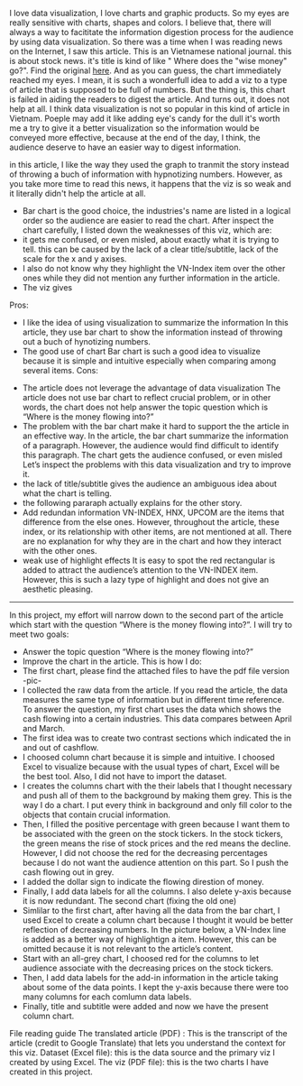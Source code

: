 
I love data visualization, I love charts and graphic products. So my eyes are really sensitive with charts, shapes and colors. I believe that, there will always a way to facititate the information digestion process for the audience by using data visualization.
So there was a time when I was reading news on the Internet, I saw this article. This is an Vietnamese national journal. this is about stock news. it's title is kind of like " Where does the "wise money" go?". Find the original [here](https://laodong.vn/tien-te-dau-tu/chung-khoan-tien-khon-dang-chay-vao-co-phieu-nao-1041204.ldo). And as you can guess, the chart immediately reached my eyes. 
I mean, it is such a wonderfull idea to add a viz to a type of article that is supposed to be full of numbers. But the thing is, this chart is failed in aiding the readers to digest the article. And turns out, it does not help at all.
I think data visualization is not so popular in this kind of article in Vietnam. Poeple may add it like adding eye's candy for the dull  it's worth me a try to give it a better visualization so the information would be conveyed more effective, because at the end of the day, I think, the audience deserve to have an easier way to digest information. 

in this article, I like the way they used the graph to tranmit the story instead of throwing a buch of information with hypnotizing numbers. However, as you take more time to read this news, it happens that the viz is so weak and it literally didn't help the article at all. 
- Bar chart is the good choice, the industries's name are listed in a logical order so the audience are easier to read the chart.
After inspect the chart carefully, I listed down the weaknesses of this viz, which are:
- it gets me confused, or even misled, about exactly what it is trying to tell. this can be caused by the lack of a clear title/subtitle, lack of the scale for the x and y axises.
- I also do not know why they highlight the VN-Index item over the other ones while they did not mention any further information in the article.
- The viz gives 

Pros:
- I like the idea of using visualization to summarize the information
In this article, they use bar chart to show the information instead of throwing out a buch of hynotizing numbers. 
- The good use of chart
Bar chart is such a good idea to visualize because it is simple and intuitive especially when comparing among several items.
Cons:
+ The article does not leverage the advantage of data visualization
The article does not use bar chart to reflect crucial problem, or in other words, the chart does not help answer the topic question which is “Where is the money flowing into?”
+ The problem with the bar chart make it hard to support the the article in an effective way. 
In the article, the bar chart summarize the information of a paragraph. However, the audience would find difficult to identify this paragraph. The chart gets the audience confused, or even misled
Let’s inspect the problems with this data visualization and try to improve it.
+ the lack of title/subtitle gives the audience an ambiguous idea about what the chart is telling. 
+ the following pararaph actually explains for the other story.  
+ Add redundan information 
VN-INDEX, HNX, UPCOM are the items that difference from the else ones. However, throughout the article, these index, or its relationship with other items, are not mentioned at all. There are no explanation for why they are in the chart and how they interact with the other ones.
+ weak use of highlight effects
It is easy to spot the red rectangular  is added to attract the audience’s attention to the VN-INDEX item. However, this is such a lazy type of highlight and does not give an aesthetic pleasing.  
---
In this project, my effort will narrow down to the second part of the article which start with the question “Where is the money flowing into?”. I will try to meet two goals:
- Answer the topic question “Where is the money flowing into?”
- Improve the chart in the article. 
This is how I do:
- The first chart, please find the attached files to have the pdf file version
-pic-
- I collected the raw data from the article. If you read the article, the data measures the same type of information but in different time reference. To answer the question, my first chart uses the data which shows the cash flowing into a certain industries. This data compares between April and March. 
- The first idea was to create two contrast sections which indicated the in and out of cashflow. 
- I choosed column chart because it is simple and intuitive. I choosed Excel to visualize because with the usual types of chart, Excel will be the best tool. Also, I did not have to import the dataset.
- I creates the columns chart with the their labels that I thought necessary and push all of them to the background by making them grey. This is the way I do a chart. I put every think in background and only fill color to the objects that contain crucial information. 
- Then, I filled the positive percentage with green because I want them to be associated with the green on the stock tickers. In the stock tickers, the green means the rise of stock prices and the red means the decline. However, I did not choose the red for the decreasing percentages because I do not want the audience attention on this part. So I push the cash flowing out in grey. 
- I added the dollar sign to indicate the flowing direstion of money. 
- Finally, I add data labels for all the columns. I also delete y-axis because it is now redundant.
The second chart (fixing the old one)
-  Simlilar to the first chart, after having all the data from the bar chart, I used Excel to create a column chart because I thought it would be better reflection of decreasing numbers. In the picture below, a VN-Index line is added as a better way of highlightign a item.  However, this can be omitted because it is not relevant to the article’s content. 
- Start with an all-grey chart,  I choosed red for the columns to let audience associate with the decreasing prices on the stock tickers.
- Then, I add data labels for the add-in information in the article taking about some of the data points. I kept the y-axis because there were too many columns for each comlumn data labels. 
- Finally, title and subtitle were added and now we have the present column chart.


File reading guide
The translated article (PDF) : This is the transcript of the article (credit to Google Translate) that lets you understand the context for this viz.
Dataset (Excel file): this is the data source and the primary viz I created by using Excel.
The viz (PDF file): this is the two charts I have created in this project.
